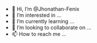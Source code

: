 - 👋 Hi, I’m @Jhonathan-Fenix
- 👀 I’m interested in ...
- 🌱 I’m currently learning ...
- 💞️ I’m looking to collaborate on ...
- 📫 How to reach me ...

<!---
Jhonathan-Fenix/Jhonathan-Fenix is a ✨ special ✨ repository because its `README.md` (this file) appears on your GitHub profile.
You can click the Preview link to take a look at your changes.
--->
